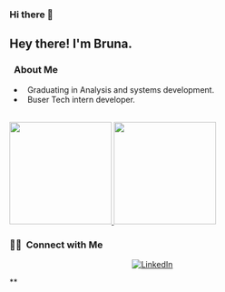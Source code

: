 ### Hi there 👋

<!--
**andradebru/andradebru** is a ✨ _special_ ✨ repository because its `README.md` (this file) appears on your GitHub profile.

Here are some ideas to get you started:

- 🔭 I’m currently working on ...
- 🌱 I’m currently learning ...
- 👯 I’m looking to collaborate on ...
- 🤔 I’m looking for help with ...
- 💬 Ask me about ...
- 📫 How to reach me: ...
- 😄 Pronouns: ...
- ⚡ Fun fact: ...
-->
<h2> Hey there! I'm Bruna.</h2>

<h3> &nbsp; About Me </h3>

- &nbsp; Graduating in Analysis and systems development.
- &nbsp; Buser Tech intern developer.
<br/>

<a href="https://github.com/andradebru">
  <img height="180em" src="https://github-readme-stats.vercel.app/api?username=andradebru&theme=dark&show_icons=true" />
  <img height="180em" src="https://github-readme-stats.vercel.app/api/top-langs/?username=andradebru&theme=dark&layout=compact" />
</a>

<br/>

<h3> 🤝🏻 &nbsp;Connect with Me </h3>

<p align="center">
<a href="https://www.linkedin.com/in/abrunaandrade/"><img alt="LinkedIn" src="https://img.shields.io/badge/LinkedIn-abrunaandrade-blue?style=flat-square&logo=linkedin"></a>
</p>
**

